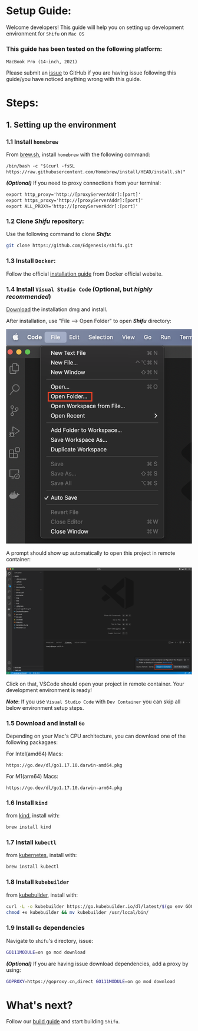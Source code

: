 # Setup Guide:

Welcome developers! This guide will help you on setting up development environment for `Shifu` on `Mac OS`

### This guide has been tested on the following platform:
```
MacBook Pro (14-inch, 2021)
```

Please submit an [issue](https://github.com/Edgenesis/shifu/issues/new) to GitHub if you are having issue following this guide/you have noticed anything wrong with this guide.

# Steps:
## 1. Setting up the environment

### 1.1 Install `homebrew`

From [brew.sh](https://brew.sh/), install ```homebrew``` with the following command: 
```
/bin/bash -c "$(curl -fsSL https://raw.githubusercontent.com/Homebrew/install/HEAD/install.sh)"
```

***(Optional)*** If you need to proxy connections from your terminal:
```
export http_proxy='http://[proxyServerAddr]:[port]'
export https_proxy='http://[proxyServerAddr]:[port]'
export ALL_PROXY='http://[proxyServerAddr]:[port]'
```

### 1.2 Clone ***Shifu*** repository:
Use the following command to clone ***Shifu***:
```sh
git clone https://github.com/Edgenesis/shifu.git
```

### 1.3 Install `Docker`:
Follow the official [installation guide](https://docs.docker.com/desktop/mac/install/) from Docker official website.

### 1.4 Install `Visual Studio Code` (Optional, but *highly recommended*)

[Download](https://code.visualstudio.com/download) the installation dmg and install.

After installation, use "File --> Open Folder" to open ***Shifu*** directory:

![Open folder](img/develop-vscode-1.png)

A prompt should show up automatically to open this project in remote container:

![Remote container prompt](img/develop-vscode-2.png)

Click on that, VSCode should open your project in remote container. Your development environment is ready!

***Note***: If you use `Visual Studio Code` with `Dev Container` you can skip all below environment setup steps.

### 1.5 Download and install `Go`
Depending on your Mac's CPU architecture, you can download one of the following packagaes:

For Intel(amd64) Macs:
```
https://go.dev/dl/go1.17.10.darwin-amd64.pkg
```
For M1(arm64) Macs:
```
https://go.dev/dl/go1.17.10.darwin-arm64.pkg
```

### 1.6 Install `kind`
from [kind](https://kind.sigs.k8s.io/docs/user/quick-start/), install with:
```sh
brew install kind
```

### 1.7 Install `kubectl`
from [kubernetes](https://kubernetes.io/docs/tasks/tools/install-kubectl-macos/), install with:
```sh
brew install kubectl
```

### 1.8 Install `kubebuilder`
from [kubebuilder](https://book.kubebuilder.io/quick-start.html), install with:
```sh
curl -L -o kubebuilder https://go.kubebuilder.io/dl/latest/$(go env GOOS)/$(go env GOARCH)
chmod +x kubebuilder && mv kubebuilder /usr/local/bin/

```

### 1.9 Install `Go` dependencies
Navigate to `shifu`'s directory, issue:
```sh
GO111MODULE=on go mod download
```
***(Optional)*** If you are having issue download dependencies, add a proxy by using:
```sh
GOPROXY=https://goproxy.cn,direct GO111MODULE=on go mod download
```

# What's next?
Follow our [build guide](build-shifu.md) and start building `Shifu`.
